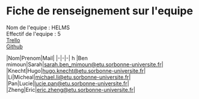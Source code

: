 # Fiche de renseignement sur l'equipe 

Nom de l'equipe : HELMS  
Effectif  de l'equipe : 5  
<a href="https://trello.com/b/f5t3CRXe/lu2in013-projet-robot">Trello<a>  
<a href="https://github.com/uciie/LU2IN013/">Github <a>  

|Nom|Prenom|Mail|
|-|-|-| h
|Ben mimoun|Sarah|sarah.ben_mimoun@etu.sorbonne-universite.fr|
|Knecht|Hugo|hugo.knecht@etu.sorbonne-universite.fr|
|Li|Micheal|michael.li@etu.sorbonne-universite.fr|
|Pan|Lucie|lucie.pan@etu.sorbonne-universite.fr|
|Zheng|Eric|eric.zheng@etu.sorbonne-universite.fr|